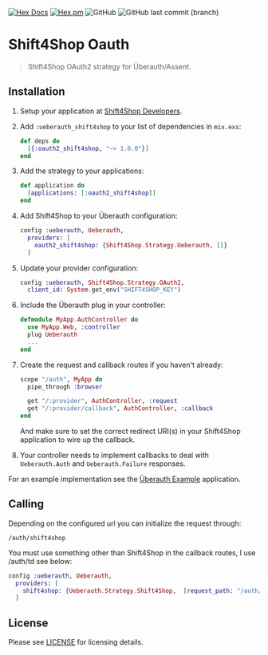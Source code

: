 
[![Hex Docs](https://img.shields.io/badge/hex-docs-lightgreen.svg)](https://hexdocs.pm/oauth2_shift4shop/)
[![Hex.pm](https://img.shields.io/hexpm/dt/oauth2_shift4shop.svg)](https://hex.pm/packages/oauth2_shift4shop)
![GitHub](https://img.shields.io/github/license/mithereal/ex_oauth2_shift4shop)
![GitHub last commit (branch)](https://img.shields.io/github/last-commit/mithereal/ex_oauth2_shift4shop/main)

# Shift4Shop Oauth

> Shift4Shop OAuth2 strategy for Überauth/Assent.

## Installation

1. Setup your application at [Shift4Shop Developers](https://devportal.3dcart.com/).

1. Add `:ueberauth_shift4shop` to your list of dependencies in `mix.exs`:

    ```elixir
    def deps do
      [{:oauth2_shift4shop, "~> 1.0.0"}]
    end
    ```

1. Add the strategy to your applications:

    ```elixir
    def application do
      [applications: [:oauth2_shift4shop]]
    end
    ```

1. Add Shift4Shop to your Überauth configuration:

    ```elixir
    config :ueberauth, Ueberauth,
      providers: [
        oauth2_shift4shop: {Shift4Shop.Strategy.Ueberauth, []}
      ]
    ```

1.  Update your provider configuration:

    ```elixir
    config :ueberauth, Shift4Shop.Strategy.OAuth2,
      client_id: System.get_env("SHIFT4SHOP_KEY")
    ```

1.  Include the Überauth plug in your controller:

    ```elixir
    defmodule MyApp.AuthController do
      use MyApp.Web, :controller
      plug Ueberauth
      ...
    end
    ```

1.  Create the request and callback routes if you haven't already:

    ```elixir
    scope "/auth", MyApp do
      pipe_through :browser

      get "/:provider", AuthController, :request
      get "/:provider/callback", AuthController, :callback
    end
    ```

    And make sure to set the correct redirect URI(s) in your Shift4Shop application to wire up the callback.

1. Your controller needs to implement callbacks to deal with `Ueberauth.Auth` and `Ueberauth.Failure` responses.

For an example implementation see the [Überauth Example](https://github.com/ueberauth/ueberauth_example) application.

## Calling

Depending on the configured url you can initialize the request through:

    /auth/shift4shop


You must use something other than Shift4Shop in the callback routes, I use /auth/td see below:

```elixir
config :ueberauth, Ueberauth,
  providers: [
    shift4shop: {Ueberauth.Strategy.Shift4Shop,  [request_path: "/auth/shift4shop", callback_path: "/auth/shift4shop/callback"]}
  ]
```


## License

Please see [LICENSE](https://github.com/mithereal/ueberauth_shift4shop/blob/master/LICENSE) for licensing details.
